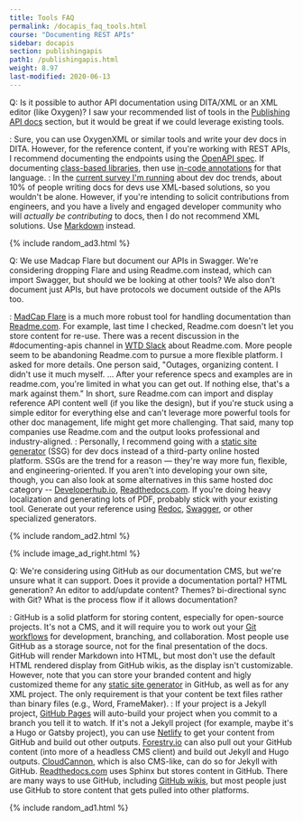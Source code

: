 ```yaml
---
title: Tools FAQ
permalink: /docapis_faq_tools.html
course: "Documenting REST APIs"
sidebar: docapis
section: publishingapis
path1: /publishingapis.html
weight: 8.97
last-modified: 2020-06-13
---
```


Q:  Is it possible to author API documentation using DITA/XML or an XML editor (like Oxygen)? I saw your recommended list of tools in the [Publishing API docs](publishingapis.html) section, but it would be great if we could leverage existing tools.

:  Sure, you can use OxygenXML or similar tools and write your dev docs in DITA. However, for the reference content, if you're working with REST APIs, I recommend documenting the endpoints using the [OpenAPI spec](pubapis_openapi_intro.html). If documenting [class-based libraries](nativelibraryapis.html), then use [in-code annotations](nativelibraryapis_javadoc_tags.html) for that language.
:  In the [current survey I'm running](https://www.questionpro.com/t/PGhS9ZgCFE) about dev doc trends, about 10% of people writing docs for devs use XML-based solutions, so you wouldn't be alone. However, if you're intending to solicit contributions from engineers, and you have a lively and engaged developer community who will *actually be contributing* to docs, then I do not recommend XML solutions. Use [Markdown](pubapis_markdown.html) instead.

{% include random_ad3.html %}

Q:  We use Madcap Flare but document our APIs in Swagger. We're considering dropping Flare and using Readme.com instead, which can import Swagger, but should we be looking at other tools? We also don't document just APIs, but have protocols we document outside of the APIs too.

: [MadCap Flare](https://www.madcapsoftware.com/products/flare/) is a much more robust tool for handling documentation than [Readme.com](https://readme.com/). For example, last time I checked, Readme.com doesn't let you store content for re-use. There was a recent discussion in the #documenting-apis channel in [WTD Slack](https://www.writethedocs.org/slack/) about Readme.com. More people seem to be abandoning Readme.com to pursue a more flexible platform. I asked for more details. One person said, "Outages, organizing content. I didn't use it much myself. ... After your reference specs and examples are in readme.com, you're limited in what you can get out. If nothing else, that's a mark against them." In short, sure Readme.com can import and display reference API content well (if you like the design), but if you're stuck using a simple editor for everything else and can't leverage more powerful tools for other doc management, life might get more challenging. That said, many top companies use Readme.com and the output looks professional and industry-aligned.
:  Personally, I recommend going with a [static site generator](https://www.staticgen.com/) (SSG) for dev docs instead of a third-party online hosted platform. SSGs are the trend for a reason &mdash; they're way more fun, flexible, and engineering-oriented. If you aren't into developing your own site, though, you can also look at some alternatives in this same hosted doc category -- [Developerhub.io](https://developerhub.io/), [Readthedocs.com](https://readthedocs.com/). If you're doing heavy localization and generating lots of PDF, probably stick with your existing tool. Generate out your reference using [Redoc](pubapis_redoc.html), [Swagger](pubapis_swagger.html), or other specialized generators.

{% include random_ad2.html %}

{% include image_ad_right.html %}

Q: We're considering using GitHub as our documentation CMS, but we're unsure what it can support. Does it provide a documentation portal? HTML generation? An editor to add/update content? Themes? bi-directional sync with Git? What is the process flow if it allows documentation?

:  GitHub is a solid platform for storing content, especially for open-source projects. It's not a CMS, and it will require you to work out your [Git workflows](pubapis_version_control.htm) for development, branching, and collaboration. Most people use GitHub as a storage source, not for the final presentation of the docs. GitHub will render Markdown into HTML, but most don't use the default HTML rendered display from GitHub wikis, as the display isn't customizable. However, note that you can store your branded content and higly customized theme for any [static site generator](https://staticgen.com) in GitHub, as well as for any XML project. The only requirement is that your content be text files rather than binary files (e.g., Word, FrameMaker).
: If your project is a Jekyll project, [GitHub Pages](pubapis_hosting_and_deployment.html#github_pages) will auto-build your project when you commit to a branch you tell it to watch. If it's not a Jekyll project (for example, maybe it's a Hugo or Gatsby project), you can use [Netlify](https://www.netlify.com/) to get your content from GitHub and build out other outputs. [Forestry.io](https://forestry.io/) can also pull out your GitHub content (into more of a headless CMS client) and build out Jekyll and Hugo outputs. [CloudCannon](https://cloudcannon.com/), which is also CMS-like, can do so for Jekyll with GitHub. [Readthedocs.com](https://readthedocs.com/) uses Sphinx but stores content in GitHub. There are many ways to use GitHub, including [GitHub wikis](pubapis_github_wikis.html), but most people just use GitHub to store content that gets pulled into other platforms.

{% include random_ad1.html %}
